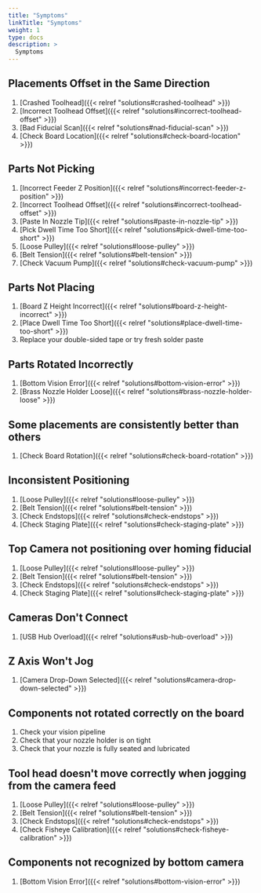 ```yaml
---
title: "Symptoms"
linkTitle: "Symptoms"
weight: 1
type: docs
description: >
  Symptoms
---
```


## Placements Offset in the Same Direction

1. [Crashed Toolhead]({{< relref "solutions#crashed-toolhead" >}})
2. [Incorrect Toolhead Offset]({{< relref "solutions#incorrect-toolhead-offset" >}})
3. [Bad Fiducial Scan]({{< relref "solutions#nad-fiducial-scan" >}})
4. [Check Board Location]({{< relref "solutions#check-board-location" >}})

## Parts Not Picking

1. [Incorrect Feeder Z Position]({{< relref "solutions#incorrect-feeder-z-position" >}})
2. [Incorrect Toolhead Offset]({{< relref "solutions#incorrect-toolhead-offset" >}})
3. [Paste In Nozzle Tip]({{< relref "solutions#paste-in-nozzle-tip" >}})
4. [Pick Dwell Time Too Short]({{< relref "solutions#pick-dwell-time-too-short" >}})
5. [Loose Pulley]({{< relref "solutions#loose-pulley" >}})
6. [Belt Tension]({{< relref "solutions#belt-tension" >}})
7. [Check Vacuum Pump]({{< relref "solutions#check-vacuum-pump" >}})

## Parts Not Placing

1. [Board Z Height Incorrect]({{< relref "solutions#board-z-height-incorrect" >}})
2. [Place Dwell Time Too Short]({{< relref "solutions#place-dwell-time-too-short" >}})
3. Replace your double-sided tape or try fresh solder paste

## Parts Rotated Incorrectly

1. [Bottom Vision Error]({{< relref "solutions#bottom-vision-error" >}})
2. [Brass Nozzle Holder Loose]({{< relref "solutions#brass-nozzle-holder-loose" >}})
  
## Some placements are consistently better than others

1. [Check Board Rotation]({{< relref "solutions#check-board-rotation" >}})

## Inconsistent Positioning

1. [Loose Pulley]({{< relref "solutions#loose-pulley" >}})
2. [Belt Tension]({{< relref "solutions#belt-tension" >}})
3. [Check Endstops]({{< relref "solutions#check-endstops" >}})
4. [Check Staging Plate]({{< relref "solutions#check-staging-plate" >}})

## Top Camera not positioning over homing fiducial

1. [Loose Pulley]({{< relref "solutions#loose-pulley" >}})
2. [Belt Tension]({{< relref "solutions#belt-tension" >}})
3. [Check Endstops]({{< relref "solutions#check-endstops" >}})
4. [Check Staging Plate]({{< relref "solutions#check-staging-plate" >}})

## Cameras Don't Connect

1. [USB Hub Overload]({{< relref "solutions#usb-hub-overload" >}})

## Z Axis Won't Jog

1. [Camera Drop-Down Selected]({{< relref "solutions#camera-drop-down-selected" >}})

## Components not rotated correctly on the board

1. Check your vision pipeline
2. Check that your nozzle holder is on tight
3. Check that your nozzle is fully seated and lubricated

## Tool head doesn't move correctly when jogging from the camera feed

1. [Loose Pulley]({{< relref "solutions#loose-pulley" >}})
2. [Belt Tension]({{< relref "solutions#belt-tension" >}})
3. [Check Endstops]({{< relref "solutions#check-endstops" >}})
4. [Check Fisheye Calibration]({{< relref "solutions#check-fisheye-calibration" >}})

## Components not recognized by bottom camera

1. [Bottom Vision Error]({{< relref "solutions#bottom-vision-error" >}})
